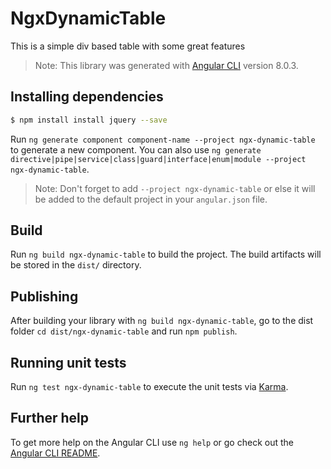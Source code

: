 # NgxDynamicTable

This is a simple div based table with some great features

> Note: This library was generated with [Angular CLI](https://github.com/angular/angular-cli) version 8.0.3.

## Installing dependencies

```sh
$ npm install install jquery --save
```

Run `ng generate component component-name --project ngx-dynamic-table` to generate a new component. You can also use `ng generate directive|pipe|service|class|guard|interface|enum|module --project ngx-dynamic-table`.
> Note: Don't forget to add `--project ngx-dynamic-table` or else it will be added to the default project in your `angular.json` file. 

## Build

Run `ng build ngx-dynamic-table` to build the project. The build artifacts will be stored in the `dist/` directory.

## Publishing

After building your library with `ng build ngx-dynamic-table`, go to the dist folder `cd dist/ngx-dynamic-table` and run `npm publish`.

## Running unit tests

Run `ng test ngx-dynamic-table` to execute the unit tests via [Karma](https://karma-runner.github.io).

## Further help

To get more help on the Angular CLI use `ng help` or go check out the [Angular CLI README](https://github.com/angular/angular-cli/blob/master/README.md).
